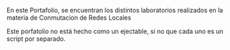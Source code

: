 En este Portafolio, se encuentran los distintos laboratorios realizados en la materia de Conmutacion de Redes Locales

Este porfatolio no está hecho como un ejectable, si no que cada uno es un script por separado.
